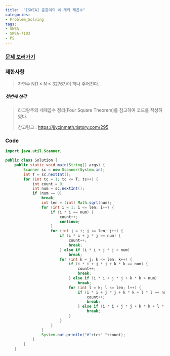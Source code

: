 ```yaml
---
title:  "[SWEA] 준홍이의 네 개의 제곱수"
categories:
- Problem_Solving
tags:
- SWEA
- SWEA-7103
- PS
---
```




### [문제 보러가기]( https://swexpertacademy.com/main/code/problem/problemDetail.do?contestProbId=AWkImrCqBeoDFAXC&categoryId=AWkImrCqBeoDFAXC&categoryType=CODE )



### 제한사항

> 자연수 N(1 ≤ N ≤ 32767)이 하나 주어진다. 

##### 첫번째 생각

>  라그랑주의 네제곱수 정리(Four Square Theorem)를 참고하여 코드를 작성하였다.
>
> 참고링크 :  https://jjycjnmath.tistory.com/295



### Code

```java
import java.util.Scanner;

public class Solution {
	public static void main(String[] args) {
		Scanner sc = new Scanner(System.in);
		int T = sc.nextInt();
		for (int tc = 1; tc <= T; tc++) {
			int count = 0;
			int num = sc.nextInt();
			if (num == 0)
				break;
				int len = (int) Math.sqrt(num);
				for (int i = 1; i <= len; i++) {
					if (i * i == num) {
						count++;
						continue;
					}
					for (int j = i; j <= len; j++) {
						if (i * i + j * j == num) {
							count++;
							break;
						} else if (i * i + j * j > num)
							break;
						for (int k = j; k <= len; k++) {
							if (i * i + j * j + k * k == num) {
								count++;
								break;
							} else if (i * i + j * j + k * k > num)
								break;
							for (int l = k; l <= len; l++) {
								if (i * i + j * j + k * k + l * l == num) {
									count++;
									break;
								} else if (i * i + j * j + k * k + l * l > num)
									break;
							}
						}
					}
				}
				System.out.println("#"+tc+" "+count);
			}
		}
	}

```

